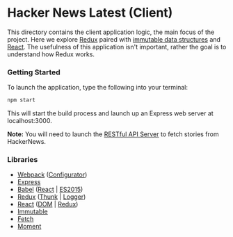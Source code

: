 # Hacker News Latest (Client)

This directory contains the client application logic, the main focus of the project. Here we explore [Redux](https://www.npmjs.com/package/redux) paired with [immutable data structures](https://www.npmjs.com/package/immutable) and [React](https://www.npmjs.com/package/react). The usefulness of this application isn't important, rather the goal is to understand how Redux works.

### Getting Started

To launch the application, type the following into your terminal:

```bash
npm start
```

This will start the build process and launch up an Express web server at localhost:3000.

__Note:__ You will need to launch the [RESTful API Server](/server) to fetch stories from HackerNews.

### Libraries

- [Webpack](https://www.npmjs.com/package/webpack) ([Configurator](https://www.npmjs.com/package/webpack-configurator))
- [Express](https://www.npmjs.com/package/express)
- [Babel](https://www.npmjs.com/package/babel) ([React](https://www.npmjs.com/package/babel-preset-react) | [ES2015](https://www.npmjs.com/package/babel-preset-es2015))
- [Redux](https://www.npmjs.com/package/redux) ([Thunk](https://www.npmjs.com/package/redux-thunk) | [Logger](https://www.npmjs.com/package/redux-logger))
- [React](https://www.npmjs.com/package/react) ([DOM](https://www.npmjs.com/package/react-dom) | [Redux](https://www.npmjs.com/package/react-redux))
- [Immutable](https://www.npmjs.com/package/immutable)
- [Fetch](https://www.npmjs.com/package/isomorphic-fetch)
- [Moment](https://www.npmjs.com/package/moment)
